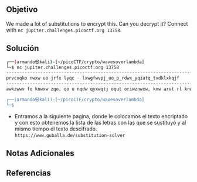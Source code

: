 ## Objetivo
We made a lot of substitutions to encrypt this. Can you decrypt it? Connect with `nc jupiter.challenges.picoctf.org 13758`.
## Solución
```bash
┌──(armando㉿kali)-[~/picoCTF/crypto/wavesoverlambda]
└─$ nc jupiter.challenges.picoctf.org 13758 
-------------------------------------------------------------------------------
prvcxqko nwxw uo jrfx lyqc - lxwgfwvpj_uo_p_rdwx_yqiatq_tvdklxkqjf
-------------------------------------------------------------------------------
awkzwwv fo knwxw zqo, qo u nqdw qyxwqtj oqut oriwznwxw, knw arvt rl knw owq. awoutwo nrytuvc rfx nwqxko krcwknwx knxrfcn yrvc mwxurto rl owmqxqkurv, uk nqt knw wllwpk rl iqeuvc fo krywxqvk rl wqpn rknwx'o jqxvoqvt wdwv prvdupkurvo. knw yqzjwxknw awok rl ryt lwyyrzonqt, awpqfow rl nuo iqvj jwqxo qvt iqvj duxkfwo, knw rvyj pfonurv rv twpe, qvt zqo yjuvc rv knw rvyj xfc. knw qpprfvkqvk nqt axrfcnk rfk qyxwqtj q arh rl triuvrwo, qvt zqo krjuvc qxpnukwpkfxqyyj zukn knw arvwo. iqxyrz oqk pxroo-ywccwt xucnk qlk, ywqvuvc qcquvok knw iusswv-iqok. nw nqt ofvewv pnwweo, q jwyyrz primywhurv, q okxqucnk aqpe, qv qopwkup qomwpk, qvt, zukn nuo qxio txrmmwt, knw mqyio rl nqvto rfkzqxto, xwowiaywt qv utry. knw tuxwpkrx, oqkuoluwt knw qvpnrx nqt crrt nryt, iqtw nuo zqj qlk qvt oqk trzv qirvcok fo. zw whpnqvcwt q lwz zrxto yqsuyj. qlkwxzqxto knwxw zqo ouywvpw rv arqxt knw jqpnk. lrx oriw xwqorv rx rknwx zw tut vrk awcuv knqk cqiw rl triuvrwo. zw lwyk iwtukqkudw, qvt luk lrx vrknuvc afk myqput okqxuvc. knw tqj zqo wvtuvc uv q owxwvukj rl okuyy qvt whgfuoukw axuyyuqvpw. knw zqkwx onrvw mqpulupqyyj; knw oej, zuknrfk q omwpe, zqo q awvucv uiiwvoukj rl fvokquvwt yucnk; knw dwxj iuok rv knw woowh iqxon zqo yuew q cqfsj qvt xqtuqvk lqaxup, nfvc lxri knw zrrtwt xuowo uvyqvt, qvt txqmuvc knw yrz onrxwo uv tuqmnqvrfo lryto. rvyj knw cyrri kr knw zwok, axrrtuvc rdwx knw fmmwx xwqpnwo, awpqiw irxw oriaxw wdwxj iuvfkw, qo ul qvcwxwt aj knw qmmxrqpn rl knw ofv.

┌──(armando㉿kali)-[~/picoCTF/crypto/wavesoverlambda]
└─$ 
```
- Entramos a la siguiente pagina, donde le colocamos el texto encriptado y con esto obtenemos la lista de las letras con las que se sustituyó y al mismo tiempo el texto descifrado.
`https://www.guballa.de/substitution-solver`
## Notas Adicionales
## Referencias